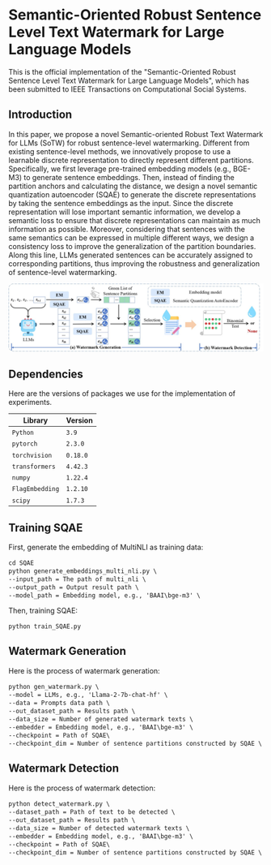# Semantic-Oriented Robust Sentence Level Text Watermark for Large Language Models

This is the official implementation of the "Semantic-Oriented Robust Sentence Level Text Watermark for Large Language Models", which has been submitted to IEEE Transactions on Computational Social Systems.

## Introduction

In this paper, we propose a novel Semantic-oriented Robust Text Watermark for LLMs (SoTW) for robust sentence-level watermarking.
Different from existing sentence-level methods, we innovatively propose to use a learnable discrete representation to directly represent different partitions. 
Specifically, we first leverage pre-trained embedding models (e.g., BGE-M3) to generate sentence embeddings. 
Then, instead of finding the partition anchors and calculating the distance, we design a novel semantic quantization autoencoder (SQAE) to generate the discrete representations by taking the sentence embeddings as the input. 
Since the discrete representation will lose important semantic information, we develop a semantic loss to ensure that discrete representations can maintain as much information as possible. 
Moreover, considering that sentences with the same semantics can be expressed in multiple different ways, we design a consistency loss to improve the generalization of the partition boundaries. 
Along this line, LLMs generated sentences can be accurately assigned to corresponding partitions, thus improving the robustness and generalization of sentence-level watermarking. 

<img src="overview.jpg" width="800px">



## Dependencies

Here are the versions of packages we use for the implementation of experiments.


| Library          | Version  |
|------------------|----------|
| `Python`         | `3.9`    |
| `pytorch`        | `2.3.0`  |
| `torchvision`    | `0.18.0` |
| `transformers`   | `4.42.3` |
| `numpy`         | `1.22.4` |
| `FlagEmbedding`           | `1.2.10` |
| `scipy`          | `1.7.3`  |



## Training SQAE

First, generate the embedding of MultiNLI as training data: 

```console
cd SQAE
python generate_embeddings_multi_nli.py \
--input_path = The path of multi_nli \
--output_path = Output result path \
--model_path = Embedding model, e.g., 'BAAI\bge-m3' \
```


Then, training SQAE:

```console
python train_SQAE.py 
```





## Watermark Generation

Here is the process of watermark generation:

```console
python gen_watermark.py \
--model = LLMs, e.g., 'Llama-2-7b-chat-hf' \
--data = Prompts data path \
--out_dataset_path = Results path \
--data_size = Number of generated watermark texts \
--embedder = Embedding model, e.g., 'BAAI\bge-m3' \
--checkpoint = Path of SQAE\
--checkpoint_dim = Number of sentence partitions constructed by SQAE \
```



## Watermark Detection

Here is the process of watermark detection:

```console
python detect_watermark.py \
--dataset_path = Path of text to be detected \
--out_dataset_path = Results path \
--data_size = Number of detected watermark texts \
--embedder = Embedding model, e.g., 'BAAI\bge-m3' \
--checkpoint = Path of SQAE\
--checkpoint_dim = Number of sentence partitions constructed by SQAE \
```


